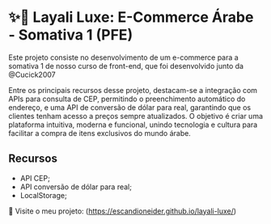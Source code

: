 # ✨🐫 Layali Luxe: E-Commerce Árabe - Somativa 1 (PFE) 

Este projeto consiste no desenvolvimento de um e-commerce para a somativa 1 de nosso curso de front-end, que foi desenvolvido junto da @Cucick2007

Entre os principais recursos desse projeto, destacam-se a integração com APIs para consulta de CEP, permitindo o preenchimento automático do endereço, e uma API de conversão de dólar para real, garantindo que os clientes tenham acesso a preços sempre atualizados. O objetivo é criar uma plataforma intuitiva, moderna e funcional, unindo tecnologia e cultura para facilitar a compra de itens exclusivos do mundo árabe.

## Recursos

- API CEP;
- API conversão de dólar para real;
- LocalStorage;

🔗 Visite o meu projeto: (https://escandioneider.github.io/layali-luxe/)  
